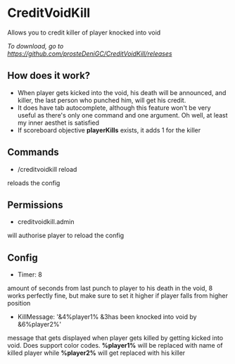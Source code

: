 # CreditVoidKill
Allows you to credit killer of player knocked into void

*To download, go to https://github.com/prosteDeniGC/CreditVoidKill/releases*

## How does it work?

* When player gets kicked into the void, his death will be announced, and killer, the last person who punched him, will get his credit.
* It does have tab autocomplete, although this feature won't be very useful as there's only one command and one argument. Oh well, at least my inner aesthet is satisfied
* If scoreboard objective **playerKills** exists, it adds 1 for the killer

## Commands

* /creditvoidkill reload

reloads the config

## Permissions

* creditvoidkill.admin

will authorise player to reload the config

## Config

* Timer: 8

amount of seconds from last punch to player to his death in the void, 8 works perfectly fine, but make sure to set it higher if player falls from higher position

* KillMessage: '&4%player1% &3has been knocked into void by &6%player2%'
  
message that gets displayed when player gets killed by getting kicked into void. Does support color codes. **%player1%** will be replaced with name of killed player while **%player2%** will get replaced with his killer
